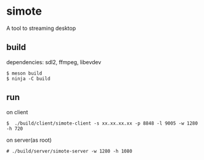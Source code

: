 # simote
A tool to streaming desktop

## build

dependencies: sdl2, ffmpeg, libevdev

```
$ meson build
$ ninja -C build
```

## run

on client

```
$  ./build/client/simote-client -s xx.xx.xx.xx -p 8848 -l 9005 -w 1280 -h 720
```

on server(as root)
```
# ./build/server/simote-server -w 1280 -h 1080


```
